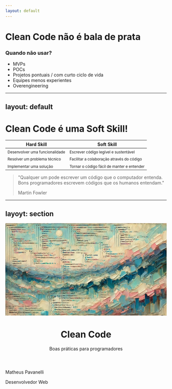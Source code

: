 ```yaml
---
layout: default
---
```


# Clean Code não é bala de prata

### Quando não usar?

<v-clicks>

- MVPs
- POCs
- Projetos pontuais / com curto ciclo de vida
- Equipes menos experientes
- Overengineering

</v-clicks>

---
layout: default
---

# Clean Code é uma Soft Skill!

| **Hard Skill**                    | **Soft Skill**                            |
|-------------------------------|----------------------------------------|
| <small>Desenvolver uma funcionalidade</small> | <small>Escrever código legível e sustentável</small>  |
| <small>Resolver um problema técnico</small>   | <small>Facilitar a colaboração através do código</small> |
| <small>Implementar uma solução</small>        | <small>Tornar o código fácil de manter e entender</small> |


  <blockquote v-click v-motion :initial='{scale: 0}' :click-1='{scale: 1, transition: {duration: 300}}' class="block mt-12 mx-auto w-3/5">
    <p class="text-lg">"Qualquer um pode escrever um código que o computador entenda. <br/>Bons programadores escrevem códigos que os humanos entendam."</p>
    <span class="text-right block text-gray">Martin Fowler</span>
  </blockquote>


---
layoyt: section
---

<img src="/assets/cover.webp" class="absolute top-0 left-0" v-motion :initial="{x: 500}"/>

<div class="h-full w-1/2 flex flex-col justify-between">
  <header>
    <h1>Clean Code</h1>
    <p>Boas práticas para programadores</p>
  </header>

  <qrcode v-click/>

    
  <div class="w-fit">
    <p class="!mt-0 !mb-1">Matheus <span class="font-bold">Pavanelli</span></p>
    <p class="!my-0 text-sm text-zinc-500">Desenvolvedor Web</p>
  </div>
</div>
